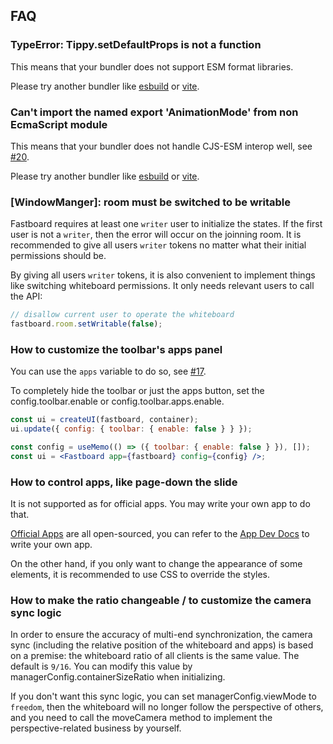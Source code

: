 ## FAQ

### TypeError: Tippy.setDefaultProps is not a function

This means that your bundler does not support ESM format libraries.

Please try another bundler like [esbuild](https://esbuild.github.io/) or [vite](https://vitejs.dev/).

### Can't import the named export 'AnimationMode' from non EcmaScript module

This means that your bundler does not handle CJS-ESM interop well, see
[#20](https://github.com/netless-io/fastboard/issues/20).

Please try another bundler like [esbuild](https://esbuild.github.io/) or [vite](https://vitejs.dev/).

### \[WindowManger\]: room must be switched to be writable

Fastboard requires at least one `writer` user to initialize the states.
If the first user is not a `writer`, then the error will occur on the joinning room.
It is recommended to give all users `writer` tokens no matter what their initial permissions should be.

By giving all users `writer` tokens, it is also convenient to implement things like
switching whiteboard permissions. It only needs relevant users to call the API:

```js
// disallow current user to operate the whiteboard
fastboard.room.setWritable(false);
```

### How to customize the toolbar's apps panel

You can use the `apps` variable to do so, see
[#17](https://github.com/netless-io/fastboard/issues/17).

To completely hide the toolbar or just the apps button, set the config.toolbar.enable or config.toolbar.apps.enable.

```js
const ui = createUI(fastboard, container);
ui.update({ config: { toolbar: { enable: false } } });
```

```jsx
const config = useMemo(() => ({ toolbar: { enable: false } }), []);
const ui = <Fastboard app={fastboard} config={config} />;
```

### How to control apps, like page-down the slide

It is not supported as for official apps. You may write your own app to do that.

[Official Apps](https://github.com/netless-io/netless-app) are all open-sourced,
you can refer to the [App Dev Docs](https://github.com/netless-io/window-manager/blob/master/docs/develop-app.md) to write your own app.

On the other hand, if you only want to change the appearance of some elements,
it is recommended to use CSS to override the styles.

### How to make the ratio changeable / to customize the camera sync logic

In order to ensure the accuracy of multi-end synchronization, the camera sync (including the relative position of the whiteboard and apps) is based on a premise: the whiteboard ratio of all clients is the same value. The default is `9/16`. You can modify this value by managerConfig.containerSizeRatio when initializing.

If you don't want this sync logic, you can set managerConfig.viewMode to `freedom`, then the whiteboard will no longer follow the perspective of others, and you need to call the moveCamera method to implement the perspective-related business by yourself.
